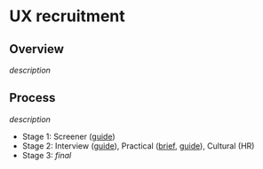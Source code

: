 # UX recruitment

## Overview
_description_  

## Process
_description_  

- Stage 1: Screener ([guide](1.%20Screener.md))
- Stage 2: Interview ([guide](2A.%20Interview%20guide.md)), Practical ([brief](2A.%20Practical%20brief.md), [guide](2B.%20Practical%20guide.md)), Cultural (HR)
- Stage 3: _final_
